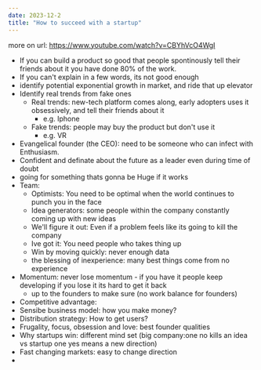 ```yaml
---
date: 2023-12-2
title: "How to succeed with a startup"
---
```

more on url: https://www.youtube.com/watch?v=CBYhVcO4WgI

- If you can build a product so good that people spontinously tell their friends about it you have done 80% of the work.
- If you can't explain in a few words, its not good enough
- identify potential exponential growth in market, and ride that up elevator
- Identify real trends from fake ones
  - Real trends: new-tech platform comes along, early adopters uses it obsessively, and tell their friends about it
    - e.g. Iphone
  - Fake trends: people may buy the product but don't use it
    - e.g. VR
- Evangelical founder (the CEO): need to be someone who can infect with Enthusiasm.
- Confident and definate about the future as a leader even during time of doubt
- going for something thats gonna be Huge if it works
- Team:
  - Optimists: You need to be optimal when the world continues to punch you in the face
  - Idea generators: some people within the company constantly coming up with new ideas
  - We'll figure it out: Even if a problem feels like its going to kill the company
  - Ive got it: You need people who takes thing up
  - Win by moving quickly: never enough data
  - the blessing of inexperience: many best things come from no experience
- Momentum: never lose momentum - if you have it people keep developing if you lose it its hard to get it back
    - up to the founders to make sure (no work balance for founders)
- Competitive advantage:
- Sensibe business model: how you make money?
- Distribution strategy: How to get users?
- Frugality, focus, obsession and love: best founder qualities
- Why startups win: different mind set (big company:one no kills an idea vs startup one yes means a new direction)
- Fast changing markets: easy to change direction
- 